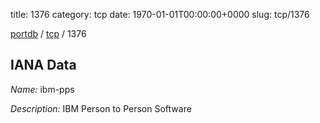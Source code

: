 title: 1376
category: tcp
date: 1970-01-01T00:00:00+0000
slug: tcp/1376

[portdb](/) / [tcp](/category/tcp.html) / 1376


## IANA Data

_Name:_ ibm-pps

_Description:_ IBM Person to Person Software

